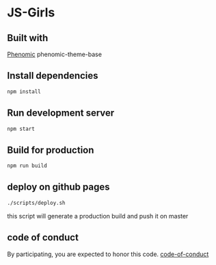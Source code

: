 # JS-Girls


## Built with
[Phenomic](https://github.com/MoOx/phenomic) phenomic-theme-base

## Install dependencies

```sh
npm install
```

## Run development server

```sh
npm start
```

## Build for production

```sh
npm run build
```


## deploy on github pages

```sh
./scripts/deploy.sh
```
this script will generate a production build and push it on master 

## code of conduct

By participating, you are expected to honor this code.
[code-of-conduct](http://todogroup.org/opencodeofconduct/#JS-Girls/info@js-girls.org)
